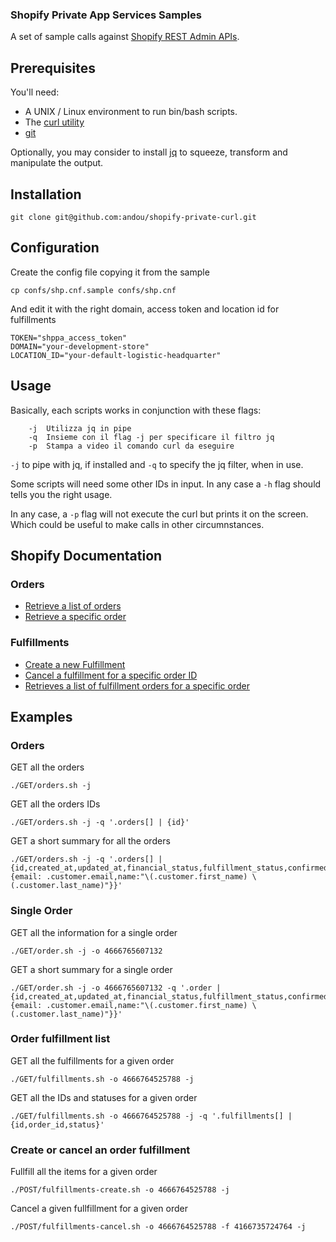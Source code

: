 ### Shopify Private App Services Samples

A set of sample calls against [Shopify REST Admin APIs](https://shopify.dev/api/admin-rest).

## Prerequisites
You'll need:
- A UNIX / Linux environment to run bin/bash scripts.
- The [curl utility](https://curl.se/)
- [git](https://git-scm.com/)

Optionally, you may consider to install [jq](https://stedolan.github.io/jq/) to squeeze, transform and manipulate the output.

## Installation

```
git clone git@github.com:andou/shopify-private-curl.git
```

## Configuration

Create the config file copying it from the sample
```
cp confs/shp.cnf.sample confs/shp.cnf
```
And edit it with the right domain, access token and location id for fulfillments
```
TOKEN="shppa_access_token"
DOMAIN="your-development-store"
LOCATION_ID="your-default-logistic-headquarter"
```

## Usage
Basically, each scripts works in conjunction with these flags:
```
    -j  Utilizza jq in pipe
    -q  Insieme con il flag -j per specificare il filtro jq
    -p  Stampa a video il comando curl da eseguire
```
`-j` to pipe with jq, if installed and `-q` to specify the jq filter, when in use.

Some scripts will need some other IDs in input. In any case a `-h` flag should tells you the right usage.

In any case, a `-p` flag will not execute the curl but prints it on the screen. Which could be useful to make calls in other circumnstances.

## Shopify Documentation

### Orders
- [Retrieve a list of orders](https://shopify.dev/api/admin-rest/2021-10/resources/order#[get]/admin/api/2021-10/orders.json?status=any)
- [Retrieve a specific order](https://shopify.dev/api/admin-rest/2021-10/resources/order#[get]/admin/api/2021-10/orders/{order_id}.json)

### Fulfillments
- [Create a new Fulfillment](https://shopify.dev/api/admin-rest/2021-10/resources/fulfillment#[post]/admin/api/2021-10/orders/{order_id}/fulfillments.json)
- [Cancel a fulfillment for a specific order ID](https://shopify.dev/api/admin-rest/2021-10/resources/fulfillment#[post]/admin/api/2021-10/orders/{order_id}/fulfillments/{fulfillment_id}/cancel.json)
- [Retrieves a list of fulfillment orders for a specific order](https://shopify.dev/api/admin-rest/2021-10/resources/fulfillmentorder#[get]/admin/api/2021-10/orders/{order_id}/fulfillment_orders.json)

## Examples

### Orders
GET all the orders
```
./GET/orders.sh -j
```

GET all the orders IDs
```
./GET/orders.sh -j -q '.orders[] | {id}'
```

GET a short summary for all the orders
```
./GET/orders.sh -j -q '.orders[] | {id,created_at,updated_at,financial_status,fulfillment_status,confirmed,closed_at,total_price,currency,customer:{email: .customer.email,name:"\(.customer.first_name) \(.customer.last_name)"}}'
```

### Single Order
GET all the information for a single order
```
./GET/order.sh -j -o 4666765607132
```

GET a short summary for a single order
```
./GET/order.sh -j -o 4666765607132 -q '.order | {id,created_at,updated_at,financial_status,fulfillment_status,confirmed,closed_at,total_price,currency,customer:{email: .customer.email,name:"\(.customer.first_name) \(.customer.last_name)"}}'
```

### Order fulfillment list
GET all the fulfillments for a given order
```
./GET/fulfillments.sh -o 4666764525788 -j
```
GET all the IDs and statuses for a given order
```
./GET/fulfillments.sh -o 4666764525788 -j -q '.fulfillments[] | {id,order_id,status}'
```

### Create or cancel an order fulfillment
Fullfill all the items for a given order
```
./POST/fulfillments-create.sh -o 4666764525788 -j
```
Cancel a given fullfillment for a given order
```
./POST/fulfillments-cancel.sh -o 4666764525788 -f 4166735724764 -j
```